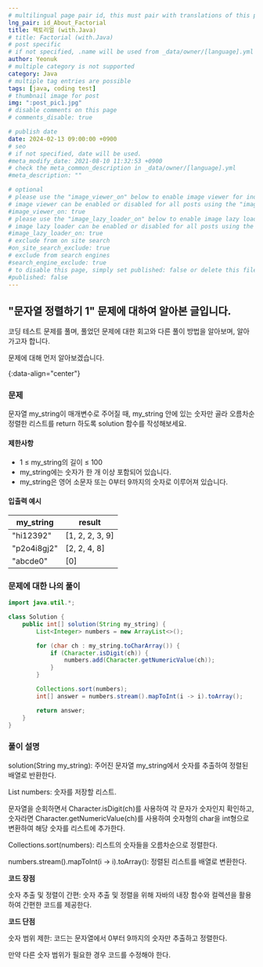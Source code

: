 ```yaml
---
# multilingual page pair id, this must pair with translations of this page. (This name must be unique)
lng_pair: id_About_Factorial
title: 팩토리얼 (with.Java)
# title: Factorial (with.Java)
# post specific
# if not specified, .name will be used from _data/owner/[language].yml
author: Yeonuk
# multiple category is not supported
category: Java
# multiple tag entries are possible
tags: [java, coding test]
# thumbnail image for post
img: ":post_pic1.jpg"
# disable comments on this page
# comments_disable: true

# publish date
date: 2024-02-13 09:00:00 +0900
# seo
# if not specified, date will be used.
#meta_modify_date: 2021-08-10 11:32:53 +0900
# check the meta_common_description in _data/owner/[language].yml
#meta_description: ""

# optional
# please use the "image_viewer_on" below to enable image viewer for individual pages or posts (_posts/ or [language]/_posts folders).
# image viewer can be enabled or disabled for all posts using the "image_viewer_posts: true" setting in _data/conf/main.yml.
#image_viewer_on: true
# please use the "image_lazy_loader_on" below to enable image lazy loader for individual pages or posts (_posts/ or [language]/_posts folders).
# image lazy loader can be enabled or disabled for all posts using the "image_lazy_loader_posts: true" setting in _data/conf/main.yml.
#image_lazy_loader_on: true
# exclude from on site search
#on_site_search_exclude: true
# exclude from search engines
#search_engine_exclude: true
# to disable this page, simply set published: false or delete this file
#published: false
---
```


<!-- outline-start -->

## "문자열 정렬하기 1" 문제에 대하여 알아본 글입니다.

코딩 테스트 문제를 풀며, 풀었던 문제에 대한 회고와 다른 풀이 방법을 알아보며, 알아가고자 합니다.

문제에 대해 먼저 알아보겠습니다.

{:data-align="center"}

<!-- outline-end -->

### 문제

문자열 my_string이 매개변수로 주어질 때, my_string 안에 있는 숫자만 골라 오름차순 정렬한 리스트를 return 하도록 solution 함수를 작성해보세요.

#### 제한사항

- 1 ≤ my_string의 길이 ≤ 100
- my_string에는 숫자가 한 개 이상 포함되어 있습니다.
- my_string은 영어 소문자 또는 0부터 9까지의 숫자로 이루어져 있습니다.

#### 입출력 예시

| my_string   | result          |
| ----------- | --------------- |
| "hi12392"   | [1, 2, 2, 3, 9] |
| "p2o4i8gj2" | [2, 2, 4, 8]    |
| "abcde0"    | [0]             |

<!-- | start_num | end_num | result |
| --------- | ------- | ------ |
| 10        | 3       | 0      | -->

### 문제에 대한 나의 풀이

```java
import java.util.*;

class Solution {
    public int[] solution(String my_string) {
        List<Integer> numbers = new ArrayList<>();

        for (char ch : my_string.toCharArray()) {
            if (Character.isDigit(ch)) {
                numbers.add(Character.getNumericValue(ch));
            }
        }

        Collections.sort(numbers);
        int[] answer = numbers.stream().mapToInt(i -> i).toArray();

        return answer;
    }
}
```

### 풀이 설명

solution(String my_string): 주어진 문자열 my_string에서 숫자를 추출하여 정렬된 배열로 반환한다.

List<Integer> numbers: 숫자를 저장할 리스트.

문자열을 순회하면서 Character.isDigit(ch)를 사용하여 각 문자가 숫자인지 확인하고, 숫자라면 Character.getNumericValue(ch)를 사용하여 숫자형의 char을 int형으로 변환하여 해당 숫자를 리스트에 추가한다.

Collections.sort(numbers): 리스트의 숫자들을 오름차순으로 정렬한다.

numbers.stream().mapToInt(i -> i).toArray(): 정렬된 리스트를 배열로 변환한다.

**코드 장점**

숫자 추출 및 정렬이 간편: 숫자 추출 및 정렬을 위해 자바의 내장 함수와 컬렉션을 활용하여 간편한 코드를 제공한다.

**코드 단점**

숫자 범위 제한: 코드는 문자열에서 0부터 9까지의 숫자만 추출하고 정렬한다.

만약 다른 숫자 범위가 필요한 경우 코드를 수정해야 한다.
